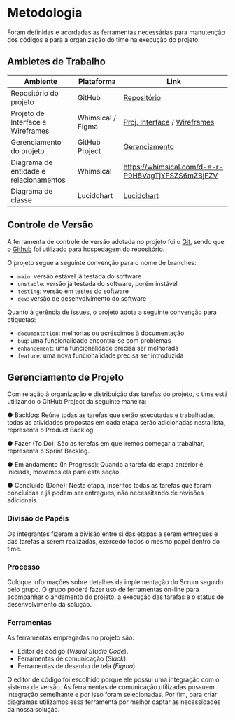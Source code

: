 
# Metodologia

Foram definidas e acordadas as ferramentas necessárias para manutenção dos códigos e para a organização do time na execução do projeto.

## Ambietes de Trabalho
| Ambiente  | Plataforma | Link |
| ------------- | ------------- | ------------- |
| Repositório do projeto | GitHub  | [Repositório](https://github.com/ICEI-PUC-Minas-PMV-ADS/Letra-Independente)  |
| Projeto de Interface e Wireframes  | Whimsical / Figma | [Proj. Interface](https://whimsical.com/letra-independente-diagrama-de-fluxo-UH1eLW2dGooGYAXstgWvrh@2Ux7TurymMxftZQK6bkL) / [Wireframes](https://www.figma.com/file/37tuI0fqRkiwVT7pmrNdU0/Projeto-Letra-Independente?node-id=0-1)  |
| Gerenciamento do projeto  | GitHub Project  | [Gerenciamento](https://github.com/orgs/ICEI-PUC-Minas-PMV-ADS/projects/278)  |
| Diagrama de entidade e relacionamentos  | Whimsical  | https://whimsical.com/d-e-r-P9H5VagTjYFSZS6mZBjFZV 
| Diagrama de classe  | Lucidchart | [Lucidchart](https://lucid.app/lucidchart/a9a6226f-df9d-4536-8732-0734e638f3c7/edit?beaconFlowId=E76088F819FAB5C6&invitationId=inv_88807b02-ef1f-4298-bb60-44b6a1eee59b&page=HWEp-vi-RSFO#)  |

## Controle de Versão

A ferramenta de controle de versão adotada no projeto foi o
[Git](https://git-scm.com/), sendo que o [Github](https://github.com)
foi utilizado para hospedagem do repositório.

O projeto segue a seguinte convenção para o nome de branches:

- `main`: versão estável já testada do software
- `unstable`: versão já testada do software, porém instável
- `testing`: versão em testes do software
- `dev`: versão de desenvolvimento do software

Quanto à gerência de issues, o projeto adota a seguinte convenção para
etiquetas:

- `documentation`: melhorias ou acréscimos à documentação
- `bug`: uma funcionalidade encontra-se com problemas
- `enhancement`: uma funcionalidade precisa ser melhorada
- `feature`: uma nova funcionalidade precisa ser introduzida


## Gerenciamento de Projeto

Com relação à organização e distribuição das tarefas do projeto, o time está utilizando o GitHub Project da seguinte maneira:

● Backlog: Reúne todas as tarefas que serão executadas e trabalhadas, todas as atividades propostas em cada etapa serão adicionadas nesta lista, representa o Product Backlog 

● Fazer (To Do): São as terefas em que iremos começar a trabalhar, representa o Sprint Backlog.

● Em andamento (In Progress): Quando a tarefa da etapa anterior é iniciada, movemos ela para esta seção.

● Concluído (Done): Nesta etapa, inseritos todas as tarefas que foram concluídas e já podem ser entregues, não necessitando de revisões adicionais.

### Divisão de Papéis

Os integrantes fizeram a divisão entre si das etapas a serem entregues e das tarefas a serem realizadas, exercedo todos o mesmo papel dentro do time.


### Processo

Coloque  informações sobre detalhes da implementação do Scrum seguido pelo grupo. O grupo poderá fazer uso de ferramentas on-line para acompanhar o andamento do projeto, a execução das tarefas e o status de desenvolvimento da solução.

### Ferramentas

As ferramentas empregadas no projeto são:

- Editor de código (_Visual Studio Code_).
- Ferramentas de comunicação (_Slack_).
- Ferramentas de desenho de tela (_Figma_).

O editor de código foi escolhido porque ele possui uma integração com o
sistema de versão. As ferramentas de comunicação utilizadas possuem
integração semelhante e por isso foram selecionadas. Por fim, para criar
diagramas utilizamos essa ferramenta por melhor captar as
necessidades da nossa solução.
 
